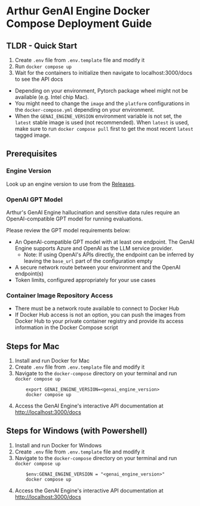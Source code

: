 # Arthur GenAI Engine Docker Compose Deployment Guide

## TLDR - Quick Start

1. Create `.env` file from `.env.template` file and modify it
2. Run `docker compose up`
3. Wait for the containers to initialize then navigate to localhost:3000/docs to see the API docs

* Depending on your environment, Pytorch package wheel might not be available (e.g. Intel chip Mac).
* You might need to change the `image` and the `platform` configurations in the `docker-compose.yml` depending on your environment.
* When the `GENAI_ENGINE_VERSION` environment variable is not set, the `latest` stable image is used (not recommended). When `latest` is used, make sure to run `docker compose pull` first to get the most recent `latest` tagged image.

## Prerequisites

### Engine Version
Look up an engine version to use from the [Releases](https://github.com/arthur-ai/arthur-engine/releases).

### OpenAI GPT Model
Arthur's GenAI Engine hallucination and sensitive data rules require an OpenAI-compatible GPT model for running evaluations.

Please review the GPT model requirements below:

- An OpenAI-compatible GPT model with at least one endpoint. The GenAI Engine supports Azure and OpenAI as the LLM service provider.
  - Note: If using OpenAI's APIs directly, the endpoint can be inferred by leaving the `base_url` part of the configuration empty
- A secure network route between your environment and the OpenAI endpoint(s)
- Token limits, configured appropriately for your use cases

### Container Image Repository Access
- There must be a network route available to connect to Docker Hub
- If Docker Hub access is not an option, you can push the images from Docker Hub to your private container registry and provide its access information in the Docker Compose script

## Steps for Mac
1. Install and run Docker for Mac
2. Create `.env` file from `.env.template` file and modify it
3. Navigate to the `docker-compose` directory on your terminal and run `docker compose up`
   ```
       export GENAI_ENGINE_VERSION=<genai_engine_version>
       docker compose up
   ```
4. Access the GenAI Engine's interactive API documentation at [http://localhost:3000/docs](http://localhost:3000/docs)

## Steps for Windows (with Powershell)
1. Install and run Docker for Windows
2. Create `.env` file from `.env.template` file and modify it
3. Navigate to the `docker-compose` directory on your terminal and run `docker compose up`
    ```
        $env:GENAI_ENGINE_VERSION = "<genai_engine_version>"
        docker compose up
    ```
4. Access the GenAI Engine's interactive API documentation at [http://localhost:3000/docs](http://localhost:3000/docs)
